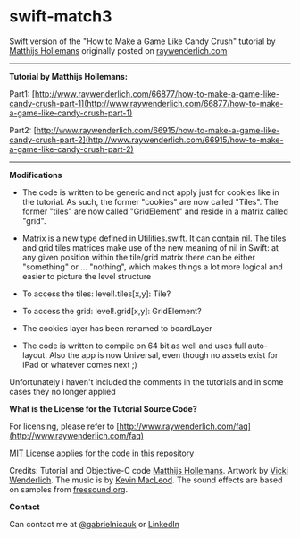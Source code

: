 swift-match3
============

Swift version of the "How to Make a Game Like Candy Crush" tutorial by [Matthijs Hollemans](http://matthijshollemans.com/) originally posted on [raywenderlich.com](www.raywenderlich.com)

****

**Tutorial by Matthijs Hollemans:**

Part1: [http://www.raywenderlich.com/66877/how-to-make-a-game-like-candy-crush-part-1](http://www.raywenderlich.com/66877/how-to-make-a-game-like-candy-crush-part-1)

Part2: [http://www.raywenderlich.com/66915/how-to-make-a-game-like-candy-crush-part-2](http://www.raywenderlich.com/66915/how-to-make-a-game-like-candy-crush-part-2)


****

**Modifications**

* The code is written to be generic and not apply just for cookies like in the tutorial. As such, the former "cookies" are now called "Tiles". The former "tiles" are now called "GridElement" and reside in a matrix called "grid". 

* Matrix is a new type defined in Utilities.swift. It can contain nil. The tiles and grid tiles matrices make use of the new meaning of nil in Swift: at any given position within the tile/grid matrix there can be either "something" or ... "nothing", which makes things a lot more logical and easier to picture the level structure

* To access the tiles: level!.tiles[x,y]: Tile?
* To access the grid: level!.grid[x,y]: GridElement?
 
* The cookies layer has been renamed to boardLayer
 
* The code is written to compile on 64 bit as well and uses full auto-layout. Also the app is now Universal, even though no assets exist for iPad or whatever comes next ;)

Unfortunately i haven't included the comments in the tutorials and in some cases they no longer applied

**What is the License for the Tutorial Source Code?**  

For licensing, please refer to [http://www.raywenderlich.com/faq](http://www.raywenderlich.com/faq)

[MIT License](http://opensource.org/licenses/MIT) applies for the code in this repository

Credits: Tutorial and Objective-C code [Matthijs Hollemans](http://www.raywenderlich.com/u/Hollance). Artwork by [Vicki Wenderlich](http://www.gameartguppy.com/about/license/). The music is by [Kevin MacLeod](http://incompetech.com/). The sound effects are based on samples from [freesound.org](http://freesound.org).

**Contact**

Can contact me at [@gabrielnicauk](https://twitter.com/gabrielnicauk) or [LinkedIn](https://www.linkedin.com/profile/view?id=6523115&authType=name&authToken=OlZi&locale=en_US&pvs=pp&trk=ppro_viewmore)